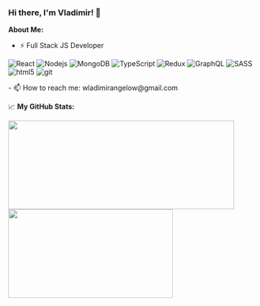 ### Hi there, I'm Vladimir! 👋
**About Me:**
- ⚡ Full Stack JS Developer
<p>
<img alt="React" src="https://img.shields.io/badge/React-20232A?style=for-the-badge&logo=react&logoColor=45b8d8" />  
<img alt="Nodejs" src="https://img.shields.io/badge/-Nodejs-43853d?style=flat-square&logo=Node.js&logoColor=white" />  
<img alt="MongoDB" src="https://img.shields.io/badge/-MongoDB-13aa52?style=flat-square&logo=mongodb&logoColor=white" />
<img alt="TypeScript" src="https://img.shields.io/badge/-TypeScript-007ACC?style=flat-square&logo=typescript&logoColor=white" />  
<img alt="Redux" src="https://img.shields.io/badge/-Redux-764ABC?style=flat-square&logo=redux&logoColor=white" />  
<img alt="GraphQL" src="https://img.shields.io/badge/-GraphQL-E10098?style=flat-square&logo=graphql&logoColor=white" />  
<img alt="SASS" src="https://img.shields.io/badge/-Sass-CC6699?style=flat-square&logo=sass&logoColor=white" />   
<img alt="html5" src="https://img.shields.io/badge/-HTML5-E34F26?style=flat-square&logo=html5&logoColor=white" />  
<img alt="git" src="https://img.shields.io/badge/-Git-F05032?style=flat-square&logo=git&logoColor=white" />
</p>
- 📫 How to reach me: wladimirangelow@gmail.com

 📈 **My GitHub Stats:**
<p>
  <img height="180em" width="457px" src="https://github-readme-stats.vercel.app/api?username=VladimirAngelov&hide=issues&show_icons=true&count_private=true"/>
  <img height="180em" width="333px" src="https://github-readme-stats.vercel.app/api/top-langs/?username=VladimirAngelov&layout=compact&hide=handlebars"/>
</p>
